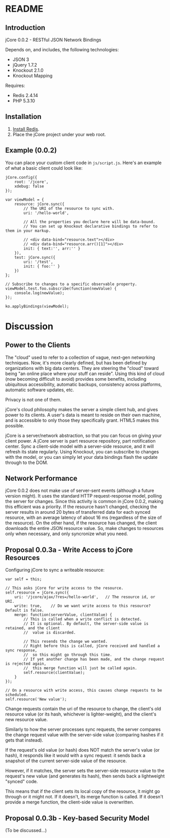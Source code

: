 README
======

Introduction
------------

jCore 0.0.2 - RESTful JSON Network Bindings

Depends on, and includes, the following technologies:

* JSON 3
* jQuery 1.7.2
* Knockout 2.1.0
* Knockout Mapping

Requires:

* Redis 2.4.14
* PHP 5.3.10

Installation
------------

1. [Install Redis](http://redis.io/download).
2. Place the jCore project under your web root.

Example (0.0.2)
-------------------

You can place your custom client code in `js/script.js`. Here's an example of what a basic client could look like:

	jCore.config({
		root: '/jcore',
		xdebug: false
	});

	var viewModel = {
		resource: jCore.sync({
			// The URI of the resource to sync with.
			uri: '/hello-world',

			// All the properties you declare here will be data-bound.
			// You can set up Knockout declarative bindings to refer to them in your markup.

			// <div data-bind="resource.text"></div>
			// <div data-bind="resource.arr()[1]"></div>
			init: { text:'', arr:'' }
		}),
		test: jCore.sync({
			uri: '/test',
			init: { foo:'' }
		})
	};

	// Subscribe to changes to a specific observable property.
	viewModel.test.foo.subscribe(function(newValue) {
		console.log(newValue);
	});
	 
 	ko.applyBindings(viewModel);


Discussion
==========

Power to the Clients
--------------------

The "cloud" used to refer to a collection of vague, next-gen networking techniques. Now, it's more clearly defined, but has been defined by organizations with big data centers. They are steering the "cloud" toward being "an online place where your stuff can reside". Using this kind of cloud (now becoming difficult to avoid) provides some benefits, including ubiquitous accessibility, automatic backups, consistency across platforms, automatic software updates, etc. 

Privacy is not one of them.

jCore's cloud philosophy makes the server a simple client hub, and gives power to its clients. A user's data is meant to reside on their own machine, and is accessible to only those they specifically grant. HTML5 makes this possible.

jCore is a server/network abstraction, so that you can focus on giving your client power. A jCore server is part resource repository, part notification center. Sync a client-side model with a server-side resource, and it will refresh its state regularly. Using Knockout, you can subscribe to changes with the model, or you can simply let your data bindings flash the update through to the DOM. 


Network Performance
-------------------

jCore 0.0.2 does not make use of server-sent events (although a future version might). It uses the standard HTTP request-response model, polling the server for changes. Since this activity is common in jCore 0.0.2, making this efficient was a priority. If the resource hasn't changed, checking the server results in around 20 bytes of transferred data for each synced resource, with an average latency of about 16 ms (regardless of the size of the resource). On the other hand, if the resource has changed, the client downloads the entire JSON resource value. So, make changes to resources only when necessary, and only syncronize what you need. 


Proposal 0.0.3a - Write Access to jCore Resources
-------------------------------------------------

Configuring jCore to sync a writeable resource:

	var self = this;

	// This asks jCore for write access to the resource.
	self.resource = jCore.sync({
		uri: '/jcore/ajax/?res=/hello-world',	// The resource id, or URI.
		write: true,	// Do we want write access to this resource? Default is false.
		merge: function(serverValue, clientValue) {
			// This is called when a write conflict is detected.
			// It is optional. By default, the server-side value is retained, and the client
			//	value is discarded.

			// This resends the change we wanted.
			// Right before this is called, jCore received and handled a sync response,
			//	so this might go through this time.
			// If yet another change has been made, and the change request is rejected again,
			//	this merge function will just be called again.
			self.resource(clientValue);
		}
	});

	// On a resource with write access, this causes change requests to be scheduled.
	self.resource('New value');

Change requests contain the uri of the resource to change, the client's old resource value (or
its hash, whichever is lighter-weight), and the client's new resource value.

Similarly to how the server processes sync requests, the server compares the change request value
with the server-side value (comparing hashes if it gets that instead). 

If the request's old value (or hash) does NOT match the server's value (or hash), it responds like it 
would with a sync request: it sends back a snapshot of the current server-side value of the resource.

However, if it matches, the server sets the server-side resource value to the request's new value (and generates its hash), then sends back a lightweight "synced" code.

This means that if the client sets its local copy of the resource, it might go through or it might not. If it doesn't, its merge function is called. If it doesn't provide a merge function, the client-side value is overwritten. 

Proposal 0.0.3b - Key-based Security Model
-----------------------------------------

(To be discussed...)







